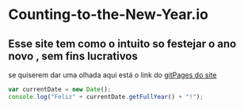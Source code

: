 # Counting-to-the-New-Year.io

## Esse site tem como o intuito so festejar o ano novo , sem fins lucrativos

se quiserem dar uma olhada aqui está o link do [gitPages do site](https://kazuto-neves.github.io/Counting-to-the-New-Year.io/)

~~~~js
var currentDate = new Date();
console.log("Feliz" + currentDate.getFullYear() + "!");
~~~~
